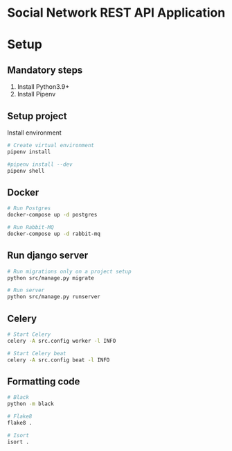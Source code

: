 # Social Network REST API Application

# Setup

## Mandatory steps
1. Install Python3.9+
2. Install Pipenv

## Setup project
Install environment
```bash
# Create virtual environment
pipenv install

#pipenv install --dev
pipenv shell
```
## Docker
```bash
# Run Postgres
docker-compose up -d postgres

# Run Rabbit-MQ
docker-compose up -d rabbit-mq
```

## Run django server
```bash
# Run migrations only on a project setup
python src/manage.py migrate

# Run server
python src/manage.py runserver
```

## Celery
```bash
# Start Celery
celery -A src.config worker -l INFO

# Start Celery beat
celery -A src.config beat -l INFO
```

## Formatting code
```bash
# Black
python -m black

# Flake8
flake8 .

# Isort
isort .
